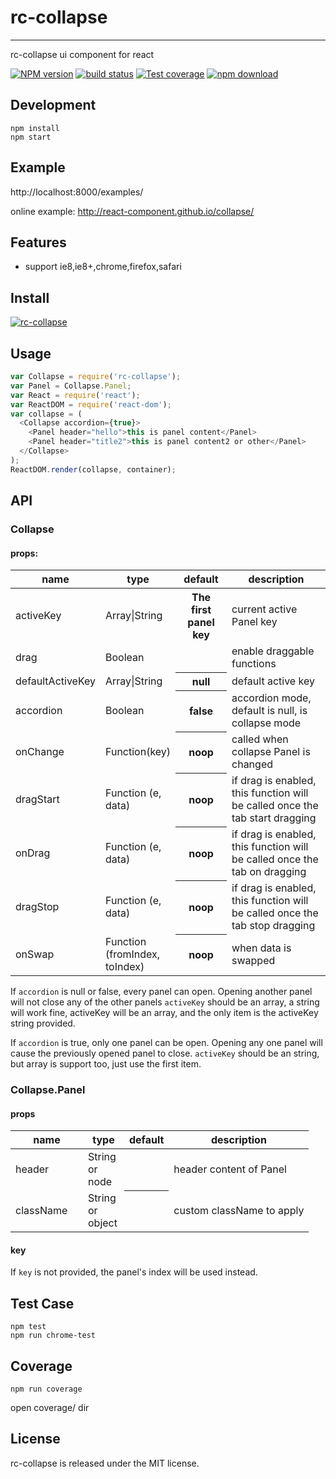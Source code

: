 # rc-collapse
---

rc-collapse ui component for react

[![NPM version][npm-image]][npm-url]
[![build status][travis-image]][travis-url]
[![Test coverage][coveralls-image]][coveralls-url]
[![npm download][download-image]][download-url]

[npm-image]: http://img.shields.io/npm/v/rc-collapse.svg?style=flat-square
[npm-url]: http://npmjs.org/package/rc-collapse
[travis-image]: https://img.shields.io/travis/react-component/collapse.svg?style=flat-square
[travis-url]: https://travis-ci.org/react-component/collapse
[coveralls-image]: https://img.shields.io/coveralls/react-component/collapse.svg?style=flat-square
[coveralls-url]: https://coveralls.io/r/react-component/collapse?branch=master
[download-image]: https://img.shields.io/npm/dm/rc-collapse.svg?style=flat-square
[download-url]: https://npmjs.org/package/rc-collapse

## Development

```
npm install
npm start
```

## Example

http://localhost:8000/examples/

online example: http://react-component.github.io/collapse/


## Features

* support ie8,ie8+,chrome,firefox,safari

## Install

[![rc-collapse](https://nodei.co/npm/rc-collapse.png)](https://npmjs.org/package/rc-collapse)

## Usage

```js
var Collapse = require('rc-collapse');
var Panel = Collapse.Panel;
var React = require('react');
var ReactDOM = require('react-dom');
var collapse = (
  <Collapse accordion={true}>
    <Panel header="hello">this is panel content</Panel>
    <Panel header="title2">this is panel content2 or other</Panel>
  </Collapse>
);
ReactDOM.render(collapse, container);
```

## API

### Collapse

#### props:

<table class="table table-bordered table-striped">
    <thead>
    <tr>
      <th style="width: 100px;">name</th>
      <th style="width: 50px;">type</th>
      <th>default</th>
      <th>description</th>
    </tr>
    </thead>
    <tbody>
      <tr>
        <td>activeKey</td>
        <td>Array<String>|String</td>
        <th>The first panel key</th>
        <td>current active Panel key</td>
      </tr>
      <tr>
        <td>drag</td>
        <td>Boolean</td>
        <td></td>
        <td>enable draggable functions</td>
      </tr>
      <tr>
        <td>defaultActiveKey</td>
        <td>Array<String>|String</td>
        <th>null</th>
        <td>default active key</td>
      </tr>
      <tr>
        <td>accordion</td>
        <td>Boolean</td>
        <th>false</th>
        <td>accordion mode, default is null, is collapse mode</td>
      </tr>
      <tr>
        <td>onChange</td>
        <td>Function(key)</td>
        <th>noop</th>
        <td>called when collapse Panel is changed</td>
      </tr>
      <tr>
        <td>dragStart</td>
        <td>Function (e, data)</td>
        <th>noop</th>
        <td>if drag is enabled, this function will be called once the tab start dragging</td>
      </tr>
      <tr>
        <td>onDrag</td>
        <td>Function (e, data)</td>
        <th>noop</th>
        <td>if drag is enabled, this function will be called once the tab on dragging</td>
      </tr>
      <tr>
        <td>dragStop</td>
        <td>Function (e, data)</td>
        <th>noop</th>
        <td>if drag is enabled, this function will be called once the tab stop dragging</td>
      </tr>
      <tr>
        <td>onSwap</td>
        <td>Function (fromIndex, toIndex)</td>
        <th>noop</th>
        <td>when data is swapped</td>
      </tr>
    </tbody>
</table>

If `accordion` is null or false, every panel can open.  Opening another panel will not close any of the other panels
`activeKey` should be an array, a string will work fine, activeKey will be an
array, and the only item is the activeKey string provided.

If `accordion` is true, only one panel can be open.  Opening any one panel will cause the previously opened panel to close.
`activeKey` should be an string, but array is support too, just use the first
item.

### Collapse.Panel

#### props

<table class="table table-bordered table-striped">
  <thead>
    <tr>
      <th style="width: 100px;">name</th>
      <th style="width: 50px;">type</th>
      <th>default</th>
      <th>description</th>
    </tr>
  </thead>
  <tbody>
    <tr>
      <td>header</td>
      <td>String or node</td>
      <th></th>
      <td>header content of Panel</td>
    </tr>
    <tr>
      <td>className</td>
      <td>String or object</td>
      <th></th>
      <td>custom className to apply</td>
    </tr>
  </tbody>
</table>

#### key

If `key` is not provided, the panel's index will be used instead.

## Test Case

```
npm test
npm run chrome-test
```

## Coverage

```
npm run coverage
```

open coverage/ dir

## License

rc-collapse is released under the MIT license.
